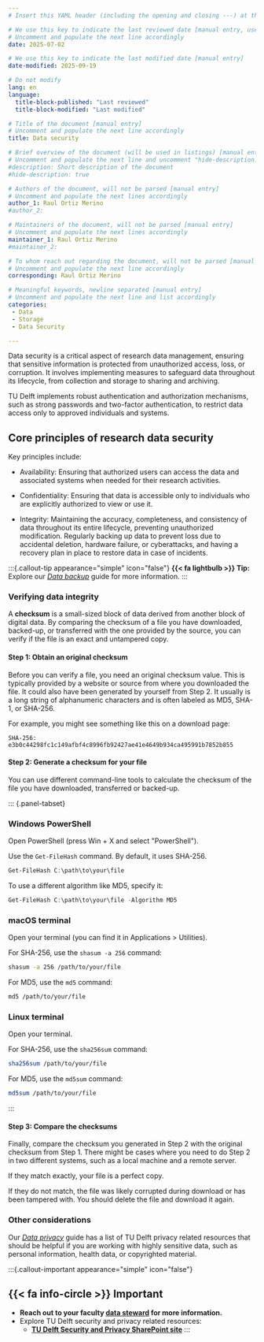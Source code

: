 ```yaml
---
# Insert this YAML header (including the opening and closing ---) at the beginning of the document and fill it out accordingly

# We use this key to indicate the last reviewed date [manual entry, use YYYY-MM-DD]
# Uncomment and populate the next line accordingly
date: 2025-07-02

# We use this key to indicate the last modified date [manual entry]
date-modified: 2025-09-19

# Do not modify
lang: en
language: 
  title-block-published: "Last reviewed"
  title-block-modified: "Last modified"

# Title of the document [manual entry]
# Uncomment and populate the next line accordingly
title: Data security

# Brief overview of the document (will be used in listings) [manual entry]
# Uncomment and populate the next line and uncomment "hide-description: true".
#description: Short description of the document
#hide-description: true

# Authors of the document, will not be parsed [manual entry]
# Uncomment and populate the next lines accordingly
author_1: Raul Ortiz Merino
#author_2:

# Maintainers of the document, will not be parsed [manual entry]
# Uncomment and populate the next lines accordingly
maintainer_1: Raul Ortiz Merino
#maintainer_2:

# To whom reach out regarding the document, will not be parsed [manual entry]
# Uncomment and populate the next line accordingly
corresponding: Raul Ortiz Merino

# Meaningful keywords, newline separated [manual entry]
# Uncomment and populate the next line and list accordingly
categories: 
 - Data
 - Storage
 - Data Security

---
```


Data security is a critical aspect of research data management, ensuring that sensitive information is protected from unauthorized access, loss, or corruption. It involves implementing measures to safeguard data throughout its lifecycle, from collection and storage to sharing and archiving.

TU Delft implements robust authentication and authorization mechanisms, such as strong passwords and two-factor authentication, to restrict data access only to approved individuals and systems.   

## Core principles of research data security

Key principles include:

- Availability: Ensuring that authorized users can access the data and associated systems when needed for their research activities.

- Confidentiality: Ensuring that data is accessible only to individuals who are explicitly authorized to view or use it.   

- Integrity: Maintaining the accuracy, completeness, and consistency of data throughout its entire lifecycle, preventing unauthorized modification. Regularly backing up data to prevent loss due to accidental deletion, hardware failure, or cyberattacks, and having a recovery plan in place to restore data in case of incidents.

:::{.callout-tip appearance="simple" icon="false"}
**{{< fa lightbulb >}} Tip:** Explore our [*Data backup*](../data_storage/backup.md) guide for more information.
:::

### Verifying data integrity

A **checksum** is a small-sized block of data derived from another block of digital data. By comparing the checksum of a file you have downloaded, backed-up, or transferred with the one provided by the source, you can verify if the file is an exact and untampered copy.

#### **Step 1: Obtain an original checksum**

Before you can verify a file, you need an original checksum value. This is typically provided by a website or source from where you downloaded the file. It could also have been generated by yourself  from Step 2. It usually is a long string of alphanumeric characters and is often labeled as MD5, SHA-1, or SHA-256.

For example, you might see something like this on a download page:

`SHA-256: e3b0c44298fc1c149afbf4c8996fb92427ae41e4649b934ca495991b7852b855`

#### **Step 2: Generate a checksum for your file**

You can use different command-line tools to calculate the checksum of the file you have downloaded, transferred or backed-up.

::: {.panel-tabset}

### Windows PowerShell

Open PowerShell (press Win + X and select "PowerShell").

Use the `Get-FileHash` command. By default, it uses SHA-256.

```powershell
Get-FileHash C:\path\to\your\file
```

To use a different algorithm like MD5, specify it:

```powershell
Get-FileHash C:\path\to\your\file -Algorithm MD5
```

### macOS terminal

Open your terminal (you can find it in Applications > Utilities).

For SHA-256, use the `shasum -a 256` command:

```Bash
shasum -a 256 /path/to/your/file
```

For MD5, use the `md5` command:

```Bash
md5 /path/to/your/file
```

### Linux terminal

Open your terminal.

For SHA-256, use the `sha256sum` command:

```Bash
sha256sum /path/to/your/file
```

For MD5, use the `md5sum` command:

```Bash
md5sum /path/to/your/file
```

:::

#### **Step 3: Compare the checksums**

Finally, compare the checksum you generated in Step 2 with the original checksum from Step 1. There might be cases where you need to do Step 2 in two different systems, such as a local machine and a remote server.

If they match exactly, your file is a perfect copy.

If they do not match, the file was likely corrupted during download or has been tampered with. You should delete the file and download it again.

### Other considerations

Our [*Data privacy*](../planning/privacy.md) guide has a list of TU Delft privacy related resources that should be helpful if you are working with highly sensitive data, such as personal information, health data, or copyrighted material.

:::{.callout-important appearance="simple" icon="false"}
## {{< fa info-circle >}} Important<br>

- **Reach out to your faculty [data steward](https://www.tudelft.nl/library/research-data-management/r/support/data-stewardship/contact) for more information.**
- Explore TU Delft security and privacy related resources:
  - [**TU Delft Security and Privacy SharePoint site**](https://tud365.sharepoint.com/sites/SecurityPrivacyTUD/SitePages/en/Privacy.aspx)
:::
